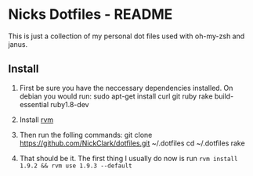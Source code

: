 Nicks Dotfiles - README
=======================

This is just a collection of my personal dot files used with oh-my-zsh
and janus.

Install
-------
1. First be sure you have the neccessary dependencies installed. On debian
you would run:
    sudo apt-get install curl git ruby rake build-essential ruby1.8-dev

2. Install [rvm](http://beginrescueend.com/)

3. Then run the folling commands:
    git clone https://github.com/NickClark/dotfiles.git ~/.dotfiles
    cd ~/.dotfiles 
    rake

3. That should be it. The first thing I usually do now is run
   `rvm install 1.9.2 && rvm use 1.9.3 --default`
